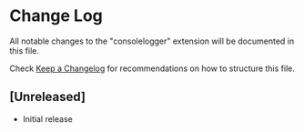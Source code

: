 # Change Log
All notable changes to the "consolelogger" extension will be documented in this file.

Check [Keep a Changelog](http://keepachangelog.com/) for recommendations on how to structure this file.

## [Unreleased]
- Initial release